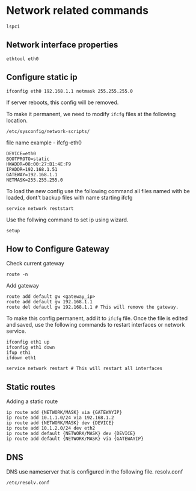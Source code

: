 # Network related commands

```
lspci
```
## Network interface properties
```
ethtool eth0
```

## Configure static ip

```
ifconfig eth0 192.168.1.1 netmask 255.255.255.0
```

If server reboots, this config will be removed.

To make it permanent, we need to modify `ifcfg` files at the following location.

```
/etc/sysconfig/network-scripts/
```

file name example - ifcfg-eth0

```
DEVICE=eth0
BOOTPROTO=static
HWADDR=08:00:27:B1:4E:F9
IPADDR=192.168.1.51
GATEWAY=192.168.1.1
NETMASK=255.255.255.0
```
To load the new config use the following command
all files named with be loaded, dont't backup files with name starting ifcfg
```
service network reststart
```
Use the follwing command to set ip using wizard.
```
setup
```
## How to Configure Gateway
Check current gateway
```
route -n
```
Add gateway
```
route add default gw <gateway_ip>
route add default gw 192.168.1.1
route del defautl gw 192.168.1.1 # This will remove the gateway.
```
To make this config permanent, add it to `ifcfg` file.
Once the file is edited and saved, use the following commands to restart interfaces or network service.
```
ifconfig eth1 up
ifconfig eth1 down
ifup eth1
ifdown eth1

service network restart # This will restart all interfaces
```
## Static routes
Adding a static route
```
ip route add {NETWORK/MASK} via {GATEWAYIP}
ip route add 10.1.1.0/24 via 192.168.1.2
ip route add {NETWORK/MASK} dev {DEVICE}
ip route add 10.1.2.0/24 dev eth2
ip route add default {NETWORK/MASK} dev {DEVICE}
ip route add default {NETWORK/MASK} via {GATEWAYIP}
```
## DNS
DNS use nameserver that is configured in the following file.
resolv.conf
```
/etc/resolv.conf
```



